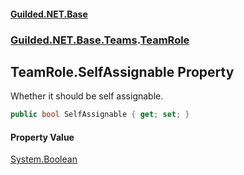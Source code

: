 
#### [Guilded.NET.Base](index 'index')
### [Guilded.NET.Base.Teams](index#Guilded_NET_Base_Teams 'Guilded.NET.Base.Teams').[TeamRole](TeamRole 'Guilded.NET.Base.Teams.TeamRole')
## TeamRole.SelfAssignable Property
Whether it should be self assignable.  
```csharp
public bool SelfAssignable { get; set; }
```

#### Property Value
[System.Boolean](https://docs.microsoft.com/en-us/dotnet/api/System.Boolean 'System.Boolean')
